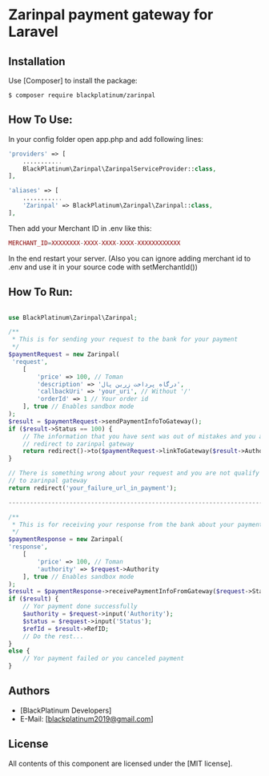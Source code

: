 Zarinpal payment gateway for Laravel
=======

Installation
------------
Use [Composer] to install the package:

```
$ composer require blackplatinum/zarinpal
```

How To Use:
-------

In your config folder open app.php and add following lines:
```php
'providers' => [
    ...........
    BlackPlatinum\Zarinpal\ZarinpalServiceProvider::class,
],

'aliases' => [
    ...........
    'Zarinpal' => BlackPlatinum\Zarinpal\Zarinpal::class,
],
```
 
Then add your Merchant ID in .env like this:
```php
MERCHANT_ID=XXXXXXXX-XXXX-XXXX-XXXX-XXXXXXXXXXXX
```
In the end restart your server. (Also you can ignore adding merchant id to .env and use it in your
source code with setMerchantId())

How To Run:
-----------

```php

use BlackPlatinum\Zarinpal\Zarinpal;

/**
 * This is for sending your request to the bank for your payment
 */
$paymentRequest = new Zarinpal(
 'request',
    [
        'price' => 100, // Toman
        'description' => 'درگاه پرداخت زرین پال',
        'callbackUri' => 'your_uri', // Without '/'
        'orderId' => 1 // Your order id
    ], true // Enables sandbox mode
);
$result = $paymentRequest->sendPaymentInfoToGateway();
if ($result->Status == 100) {
    // The information that you have sent was out of mistakes and you are gonna
    // redirect to zarinpal gateway 
    return redirect()->to($paymentRequest->linkToGateway($result->Authority));
}

// There is something wrong about your request and you are not qualify to redirect
// to zarinpal gateway 
return redirect('your_failure_url_in_payment');

--------------------------------------------------------------------------------------------------

/**
 * This is for receiving your response from the bank about your payment request in previous code
 */
$paymentResponse = new Zarinpal(
'response',
    [
        'price' => 100, // Toman
        'authority' => $request->Authority
    ], true // Enables sandbox mode
);
$result = $paymentResponse->receivePaymentInfoFromGateway($request->Status);
if ($result) {
    // Yor payment done successfully
    $authority = $request->input('Authority');
    $status = $request->input('Status');
    $refId = $result->RefID;
    // Do the rest...
}
else {
    // Yor payment failed or you canceled payment
}
```

Authors
-------

* [BlackPlatinum Developers]
* E-Mail: [blackplatinum2019@gmail.com]

License
-------

All contents of this component are licensed under the [MIT license].
